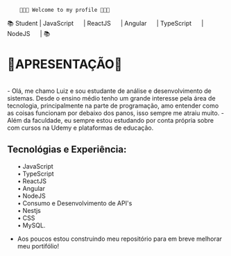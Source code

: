         👨🏼‍💻 Welcome to my profile 👨🏼‍💻

 📚 Student | JavaScript <img src="https://cdn.jsdelivr.net/gh/devicons/devicon/icons/javascript/javascript-original.svg" width="15" height="15"/>
           | ReactJS <img src="https://cdn.jsdelivr.net/gh/devicons/devicon/icons/react/react-original.svg" width="15" height="15" /> 
           | Angular <img src="https://cdn.jsdelivr.net/gh/devicons/devicon/icons/angularjs/angularjs-original.svg" width="15" height="15" />
           | TypeScript <img src="https://cdn.jsdelivr.net/gh/devicons/devicon/icons/typescript/typescript-original.svg" width="15" height="15" />
           | NodeJS <img src="https://cdn.jsdelivr.net/gh/devicons/devicon/icons/nodejs/nodejs-original.svg" width="15" height="15" /> 
           | 📚

 <h1 width="20">📌APRESENTAÇÃO📌</h1>
 <br>
 - Olá, me chamo Luiz e sou estudante de análise e desenvolvimento de sistemas. Desde o ensino médio tenho um grande interesse pela área de tecnologia, principalmente na parte de programação, amo entender como as coisas funcionam por debaixo dos panos, isso sempre me atraiu muito. 
 - Além da faculdade, eu sempre estou estudando por conta própria sobre com cursos na Udemy e plataformas de educação. 
 <h2>Tecnológias e Experiência:</h2>
 
<ul>
       • JavaScript<br>
       • TypeScript<br>
       • ReactJS<br>
       • Angular<br>
       • NodeJS<br>
       • Consumo e Desenvolvimento de API's<br>
       • Nestjs<br>
       • CSS<br>
       • MySQL.<br>
</ul>
  
 - Aos poucos estou construindo meu repositório para em breve melhorar meu portifólio!
<br>

